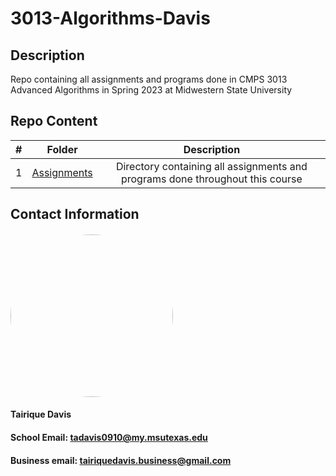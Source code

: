 # 3013-Algorithms-Davis

## Description

Repo containing all assignments and programs done in CMPS 3013 Advanced Algorithms in Spring 2023 at Midwestern State University

## Repo Content
| # | Folder | Description |
| :------: | :-----------: | :----------: |
|  1  | <a href = "https://github.com/Logicxrd/3013-Algorithms-Davis/tree/main/Assignments">Assignments</a>| Directory containing all assignments and programs done throughout this course |

## Contact Information

#### <img style="height:auto; border-radius:50%;" alt="" width="260" height="260" src="https://user-images.githubusercontent.com/108636715/213933685-0716066e-9792-4cc9-ba5e-1d0ae421d366.jpg">
#### Tairique Davis
#### School Email: tadavis0910@my.msutexas.edu
#### Business email: tairiquedavis.business@gmail.com



